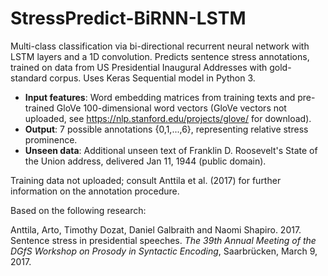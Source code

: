 # StressPredict-BiRNN-LSTM

Multi-class classification via bi-directional recurrent neural network with LSTM layers and a 1D convolution. Predicts sentence stress annotations, trained on data from US Presidential Inaugural Addresses with gold-standard corpus. Uses Keras Sequential model in Python 3.

* **Input features**: Word embedding matrices from training texts and pre-trained GloVe 100-dimensional word vectors (GloVe vectors not uploaded, see https://nlp.stanford.edu/projects/glove/ for download).
* **Output**: 7 possible annotations {0,1,...,6}, representing relative stress prominence.
* **Unseen data**: Additional unseen text of Franklin D. Roosevelt's State of the Union address, delivered Jan 11, 1944 (public domain).

Training data not uploaded; consult Anttila et al. (2017) for further information on the annotation procedure.

Based on the following research:

Anttila, Arto, Timothy Dozat, Daniel Galbraith and Naomi Shapiro. 2017. Sentence stress in presidential speeches. *The 39th Annual Meeting of the DGfS Workshop on Prosody in Syntactic Encoding*, Saarbrücken, March 9, 2017.
